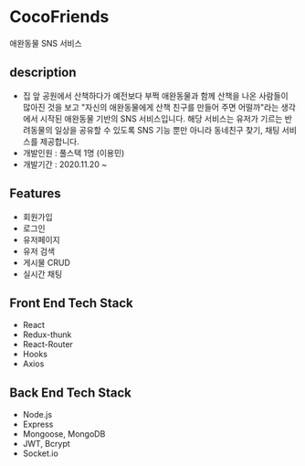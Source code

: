 # CocoFriends
애완동물 SNS 서비스

## description
- 집 앞 공원에서 산책하다가 예전보다 부쩍 애완동물과 함께 산책을 나온 사람들이 많아진 것을 보고 "자신의 애완동물에게 산책 친구를 만들어 주면 어떨까"라는 생각에서 시작된 애완동물 기반의 SNS 서비스입니다. 해당 서비스는 유저가 기르는 반려동물의 일상을 공유할 수 있도록 SNS 기능 뿐만 아니라 동네친구 찾기, 채팅 서비스를 제공합니다.
- 개발인원 : 풀스택 1명 (이용민)
- 개발기간 : 2020.11.20 ~ 

## Features
- 회원가입
- 로그인
- 유저페이지
- 유저 검색
- 게시물 CRUD
- 실시간 채팅


## Front End Tech Stack
- React
- Redux-thunk
- React-Router
- Hooks
- Axios

## Back End Tech Stack
- Node.js
- Express
- Mongoose, MongoDB
- JWT, Bcrypt
- Socket.io
